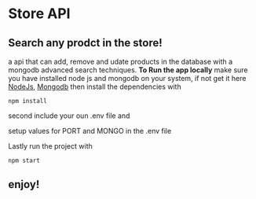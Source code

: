 # Store API

## Search any prodct in the store!

a api that can add, remove and udate products in the database with a mongodb advanced search techniques.
**To Run the app locally**
make sure you have installed node js and mongodb on your system, if not get it here [NodeJs](https://nodejs.org/en/), [Mongodb](https://www.mongodb.com/try/download/community) then install the dependencies with

```
npm install
```

second include your oun .env file and

setup values for PORT and MONGO in the .env file

Lastly run the project with

```
npm start
```

## enjoy!
